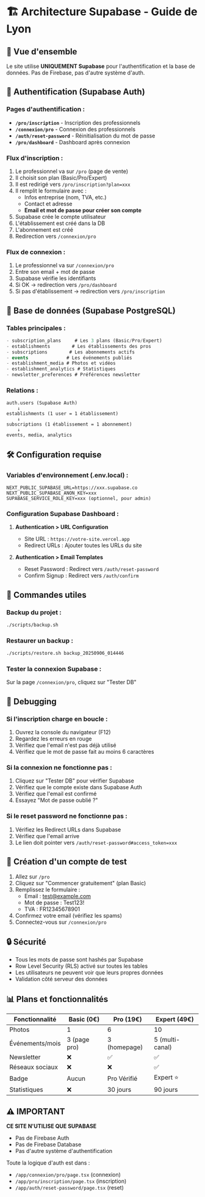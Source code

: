 # 🏗️ Architecture Supabase - Guide de Lyon

## 📌 Vue d'ensemble
Le site utilise **UNIQUEMENT Supabase** pour l'authentification et la base de données.
Pas de Firebase, pas d'autre système d'auth.

## 🔐 Authentification (Supabase Auth)

### Pages d'authentification :
- **`/pro/inscription`** - Inscription des professionnels
- **`/connexion/pro`** - Connexion des professionnels  
- **`/auth/reset-password`** - Réinitialisation du mot de passe
- **`/pro/dashboard`** - Dashboard après connexion

### Flux d'inscription :
1. Le professionnel va sur `/pro` (page de vente)
2. Il choisit son plan (Basic/Pro/Expert)
3. Il est redirigé vers `/pro/inscription?plan=xxx`
4. Il remplit le formulaire avec :
   - Infos entreprise (nom, TVA, etc.)
   - Contact et adresse
   - **Email et mot de passe pour créer son compte**
5. Supabase crée le compte utilisateur
6. L'établissement est créé dans la DB
7. L'abonnement est créé
8. Redirection vers `/connexion/pro`

### Flux de connexion :
1. Le professionnel va sur `/connexion/pro`
2. Entre son email + mot de passe
3. Supabase vérifie les identifiants
4. Si OK → redirection vers `/pro/dashboard`
5. Si pas d'établissement → redirection vers `/pro/inscription`

## 💾 Base de données (Supabase PostgreSQL)

### Tables principales :
```sql
- subscription_plans     # Les 3 plans (Basic/Pro/Expert)
- establishments        # Les établissements des pros
- subscriptions        # Les abonnements actifs
- events              # Les événements publiés
- establishment_media # Photos et vidéos
- establishment_analytics # Statistiques
- newsletter_preferences # Préférences newsletter
```

### Relations :
```
auth.users (Supabase Auth)
    ↓
establishments (1 user = 1 établissement)
    ↓
subscriptions (1 établissement = 1 abonnement)
    ↓
events, media, analytics
```

## 🛠️ Configuration requise

### Variables d'environnement (.env.local) :
```env
NEXT_PUBLIC_SUPABASE_URL=https://xxx.supabase.co
NEXT_PUBLIC_SUPABASE_ANON_KEY=xxx
SUPABASE_SERVICE_ROLE_KEY=xxx (optionnel, pour admin)
```

### Configuration Supabase Dashboard :
1. **Authentication > URL Configuration**
   - Site URL : `https://votre-site.vercel.app`
   - Redirect URLs : Ajouter toutes les URLs du site

2. **Authentication > Email Templates**
   - Reset Password : Redirect vers `/auth/reset-password`
   - Confirm Signup : Redirect vers `/auth/confirm`

## 🚀 Commandes utiles

### Backup du projet :
```bash
./scripts/backup.sh
```

### Restaurer un backup :
```bash
./scripts/restore.sh backup_20250906_014446
```

### Tester la connexion Supabase :
Sur la page `/connexion/pro`, cliquez sur "Tester DB"

## 🐛 Debugging

### Si l'inscription charge en boucle :
1. Ouvrez la console du navigateur (F12)
2. Regardez les erreurs en rouge
3. Vérifiez que l'email n'est pas déjà utilisé
4. Vérifiez que le mot de passe fait au moins 6 caractères

### Si la connexion ne fonctionne pas :
1. Cliquez sur "Tester DB" pour vérifier Supabase
2. Vérifiez que le compte existe dans Supabase Auth
3. Vérifiez que l'email est confirmé
4. Essayez "Mot de passe oublié ?"

### Si le reset password ne fonctionne pas :
1. Vérifiez les Redirect URLs dans Supabase
2. Vérifiez que l'email arrive
3. Le lien doit pointer vers `/auth/reset-password#access_token=xxx`

## 📝 Création d'un compte de test

1. Allez sur `/pro`
2. Cliquez sur "Commencer gratuitement" (plan Basic)
3. Remplissez le formulaire :
   - Email : test@example.com
   - Mot de passe : Test123!
   - TVA : FR12345678901
4. Confirmez votre email (vérifiez les spams)
5. Connectez-vous sur `/connexion/pro`

## 🔒 Sécurité

- Tous les mots de passe sont hashés par Supabase
- Row Level Security (RLS) activé sur toutes les tables
- Les utilisateurs ne peuvent voir que leurs propres données
- Validation côté serveur des données

## 📊 Plans et fonctionnalités

| Fonctionnalité | Basic (0€) | Pro (19€) | Expert (49€) |
|----------------|------------|-----------|--------------|
| Photos | 1 | 6 | 10 |
| Événements/mois | 3 (page pro) | 3 (homepage) | 5 (multi-canal) |
| Newsletter | ❌ | ✅ | ✅ |
| Réseaux sociaux | ❌ | ❌ | ✅ |
| Badge | Aucun | Pro Vérifié | Expert ⭐ |
| Statistiques | ❌ | 30 jours | 90 jours |

## ⚠️ IMPORTANT

**CE SITE N'UTILISE QUE SUPABASE**
- Pas de Firebase Auth
- Pas de Firebase Database  
- Pas d'autre système d'authentification

Toute la logique d'auth est dans :
- `/app/connexion/pro/page.tsx` (connexion)
- `/app/pro/inscription/page.tsx` (inscription)
- `/app/auth/reset-password/page.tsx` (reset)